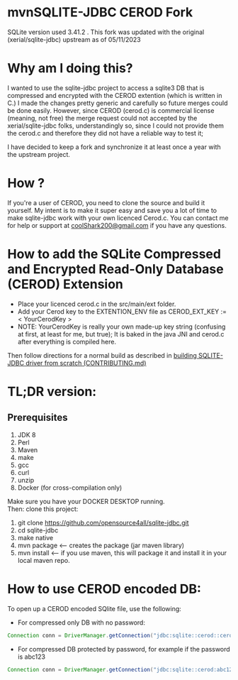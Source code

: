 mvnSQLITE-JDBC CEROD Fork 
========================================
SQLite version used 3.41.2 . 
This fork was updated with the original (xerial/sqlite-jdbc) upstream as of 05/11/2023 

Why am I doing this? 
====
I wanted to use the sqlite-jdbc project to access a sqlite3 DB that is compressed and encrypted with the CEROD extention (which is written in C.) I made the changes pretty generic and carefully so future merges could be done easily.
However, since CEROD (cerod.c) is commercial license (meaning, not free) the merge request could not accepted by the xerial/sqlite-jdbc folks, understandingly so, since I could not provide them the cerod.c and 
therefore they did not have a reliable way to test it; 

I have decided to keep a fork and synchronize it at least once a year with the upstream project.   


How ?
==== 
If you're a user of CEROD, you need to clone the source and build it yourself. 
My intent is to make it super easy and save you a lot of time to make sqlite-jdbc work with your own licenced Cerod.c. 
You can contact me for help or support at coolShark200@gmail.com if you have any questions.

How to add the SQLite Compressed and Encrypted Read-Only Database (CEROD) Extension
===================================================================================

* Place your licenced cerod.c in the src/main/ext folder. 
* Add your Cerod key to the EXTENTION_ENV file as CEROD_EXT_KEY := < YourCerodKey >
* NOTE: YourCerodKey is really your own made-up key string (confusing at first, at least for me, but true);  It is baked in the java JNI and cerod.c after everything is compiled here. 

Then follow directions for a normal build as described in [building SQLITE-JDBC driver from scratch (CONTRIBUTING.md)](CONTRIBUTING.md)

TL;DR version:
====
## Prerequisites

1. JDK 8
2. Perl
3. Maven
4. make
5. gcc
6. curl
7. unzip
8. Docker (for cross-compilation only)

Make sure you have your DOCKER DESKTOP running. <br>
Then: clone this project:

1. git clone https://github.com/opensource4all/sqlite-jdbc.git
2. cd sqlite-jdbc
3. make native 
4. mvn package  <-- creates the package (jar maven library)
5. mvn install  <-- if you use maven, this will package it and install it in your local maven repo. 

How to use CEROD encoded DB:
=====================================

To open up a CEROD encoded SQlite file, use the following:
  
* For compressed only DB with no password:
```java 
Connection conn = DriverManager.getConnection("jdbc:sqlite::cerod::cerod.db"); 
```
* For compressed DB protected by password, for example if the password is abc123
```java 
Connection conn = DriverManager.getConnection("jdbc:sqlite::cerod:abc123:cerod.db");
```
